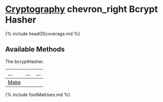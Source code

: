 # [Cryptography](https://reglue4go.github.io/cryptography/ 'Cryptography') <span class="material-symbols-outlined"> chevron_right </span> Bcrypt Hasher

{% include headOScoverage.md %}

## Available Methods

The bcryptHasher.

| &#8230;       | &#8230; | &#8230; |
| :------------ | :------ | :------ |
| [Make](#make) |         |         |

{% include footMatrixes.md %}
